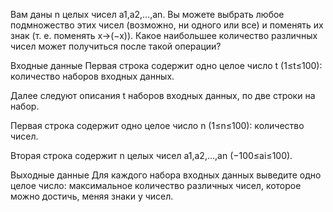﻿Вам даны n целых чисел a1,a2,…,an. Вы можете выбрать любое подмножество этих чисел (возможно, ни одного или все) и поменять их знак (т. е. поменять x→(−x)). Какое наибольшее количество различных чисел может получиться после такой операции?

Входные данные
Первая строка содержит одно целое число t (1≤t≤100): количество наборов входных данных.

Далее следуют описания t наборов входных данных, по две строки на набор.

Первая строка содержит одно целое число n (1≤n≤100): количество чисел.

Вторая строка содержит n целых чисел a1,a2,…,an (−100≤ai≤100).

Выходные данные
Для каждого набора входных данных выведите одно целое число: максимальное количество различных чисел, которое можно достичь, меняя знаки у чисел.